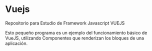 # Vuejs
Repositorio para Estudio de Framework Javascript VUEJS

Esto pequeño programa es un ejemplo del funcionamiento básico de VueJS, utilizando Componentes que renderizan los bloques de una aplicación.

